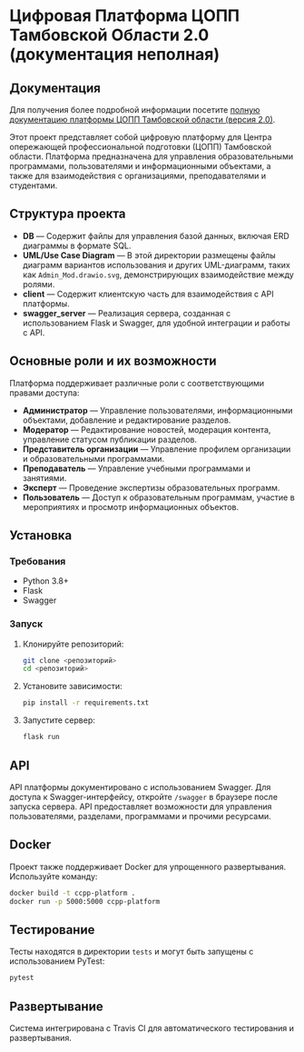 # Цифровая Платформа ЦОПП Тамбовской Области 2.0 (документация неполная)

## Документация

Для получения более подробной информации посетите [полную документацию платформы ЦОПП Тамбовской области (версия 2.0)](https://prosystalent.atlassian.net/wiki/spaces/~712020679c4a07be5a45ff9cacd8d54a8c3a7a/pages/95354883/Platform+of+COPP68+ver.2.0?atl_f=content-tree).


Этот проект представляет собой цифровую платформу для Центра опережающей профессиональной подготовки (ЦОПП) Тамбовской области. Платформа предназначена для управления образовательными программами, пользователями и информационными объектами, а также для взаимодействия с организациями, преподавателями и студентами.

## Структура проекта

- **DB** — Содержит файлы для управления базой данных, включая ERD диаграммы в формате SQL.
- **UML/Use Case Diagram** — В этой директории размещены файлы диаграмм вариантов использования и других UML-диаграмм, таких как `Admin_Mod.drawio.svg`, демонстрирующих взаимодействие между ролями.
- **client** — Содержит клиентскую часть для взаимодействия с API платформы.
- **swagger_server** — Реализация сервера, созданная с использованием Flask и Swagger, для удобной интеграции и работы с API.

## Основные роли и их возможности

Платформа поддерживает различные роли с соответствующими правами доступа:

- **Администратор** — Управление пользователями, информационными объектами, добавление и редактирование разделов.
- **Модератор** — Редактирование новостей, модерация контента, управление статусом публикации разделов.
- **Представитель организации** — Управление профилем организации и образовательными программами.
- **Преподаватель** — Управление учебными программами и занятиями.
- **Эксперт** — Проведение экспертизы образовательных программ.
- **Пользователь** — Доступ к образовательным программам, участие в мероприятиях и просмотр информационных объектов.

## Установка

### Требования

- Python 3.8+
- Flask
- Swagger

### Запуск

1. Клонируйте репозиторий:
   ```bash
   git clone <репозиторий>
   cd <репозиторий>
   ```

2. Установите зависимости:
   ```bash
   pip install -r requirements.txt
   ```

3. Запустите сервер:
   ```bash
   flask run
   ```

## API

API платформы документировано с использованием Swagger. Для доступа к Swagger-интерфейсу, откройте `/swagger` в браузере после запуска сервера. API предоставляет возможности для управления пользователями, разделами, программами и прочими ресурсами.

## Docker

Проект также поддерживает Docker для упрощенного развертывания. Используйте команду:

```bash
docker build -t ccpp-platform .
docker run -p 5000:5000 ccpp-platform
```

## Тестирование

Тесты находятся в директории `tests` и могут быть запущены с использованием PyTest:

```bash
pytest
```

## Развертывание

Система интегрирована с Travis CI для автоматического тестирования и развертывания.
